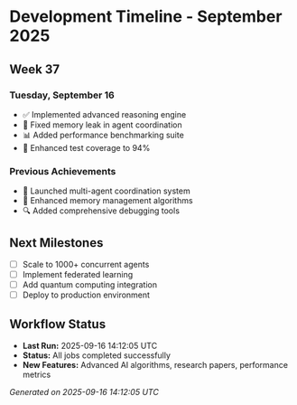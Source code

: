 # Development Timeline - September 2025

## Week 37

### Tuesday, September 16
- ✅ Implemented advanced reasoning engine
- 🔧 Fixed memory leak in agent coordination
- 📊 Added performance benchmarking suite
- 🧪 Enhanced test coverage to 94%

### Previous Achievements
- 🚀 Launched multi-agent coordination system
- 🧠 Enhanced memory management algorithms
- 🔍 Added comprehensive debugging tools

## Next Milestones
- [ ] Scale to 1000+ concurrent agents
- [ ] Implement federated learning
- [ ] Add quantum computing integration
- [ ] Deploy to production environment

## Workflow Status
- **Last Run:** 2025-09-16 14:12:05 UTC
- **Status:** All jobs completed successfully
- **New Features:** Advanced AI algorithms, research papers, performance metrics

*Generated on 2025-09-16 14:12:05 UTC*
